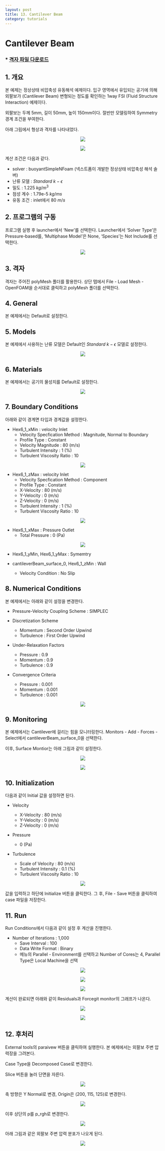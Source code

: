 ```yaml
---
layout: post
title: 13. Cantilever Beam
category: tutorials
---
```

# Cantilever Beam 

### * [격자 파일 다운로드](https://drive.google.com/file/d/1bk5svPtGY4So9_1C18lgWcAy6lOsb524/view?usp=sharing)

## 1. 개요 

본 예제는 정상상태 비압축성 유동해석 예제이다. 입구 영역에서 유입되는 공기에 의해 외팔보가 (Cantilever Beam) 변형되는 정도를 확인하는 1way FSI (Fluid Structure Interaction) 예제이다.

외팔보는 두께 5mm, 길이 50mm, 높이 150mm이다. 절반만 모델링하여 Symmetry 경계 조건을 부여한다.

아래 그림에서 형상과 격자를 나타내었다.

<p align='center'>
    <img src="https://github.com/nextfoam/baram-pages/raw/main/screenshots/cantilever/1.png"><br>
</p>

<p align='center'>
    <img src="https://github.com/nextfoam/baram-pages/raw/main/screenshots/cantilever/2.png"><br>
</p>

계산 조건은 다음과 같다. 

+ solver : buoyantSimpleNFoam (넥스트폼이 개발한 정상상태 비압축성 해석 솔버)
+ 난류 모델 : $Standard$ $k-\epsilon$
+ 밀도 : 1.225 $kg/m^3$
+ 점성 계수 : 1.79e-5 $kg/ms$
+ 유동 조건 : inlet에서 80 $m/s$

## 2. 프로그램의 구동

프로그램 실행 후 launcher에서 ‘New’를 선택한다. Launcher에서 ‘Solver Type’은 Pressure-based를, ‘Multiphase Model’은 None, ‘Species’는 Not Include를 선택한다.

<p align='center'>
    <img src="https://github.com/nextfoam/baram-pages/raw/main/screenshots/mixingPipe/launcher.png"><br>
</p>

## 3. 격자

격자는 주어진 polyMesh 폴더를 활용한다. 상단 탭에서 File - Load Mesh - OpenFOAM을 순서대로 클릭하고 polyMesh 폴더를 선택한다.

## 4. General

본 예제에서는 Default로 설정한다.

## 5. Models

본 예제에서 사용하는 난류 모델은 Default인 $Standard$ $k-\epsilon$ 모델로 설정한다. 

<p align='center'>
    <img src="https://github.com/nextfoam/baram-pages/raw/main/screenshots/cantilever/3.png"><br>
</p>

## 6. Materials

본 예제에서는 공기의 물성치를 Default로 설정한다. 

<p align='center'>
    <img src="https://github.com/nextfoam/baram-pages/raw/main/screenshots/cantilever/4.png"><br>
</p>

## 7. Boundary Conditions

아래와 같이 경계면 타입과 경계값을 설정한다.

+ Hex6_1_xMin : velocity Inlet
    + Velocity Specfication Method : Magnitude, Normal to Boundary
    + Profile Type : Constant
    + Velocity Magnitude : 80 (m/s)
    + Turbulent Intensity : 1 (%)
    + Turbulent Viscosity Ratio : 10

<p align='center'>
    <img src="https://github.com/nextfoam/baram-pages/raw/main/screenshots/cantilever/5.png"><br>
</p>

+ Hex6_1_zMax : velocity Inlet
    + Velocity Specfication Method : Component
    + Profile Type : Constant
    + X-Velocity : 80 (m/s)
    + Y-Velocity : 0 (m/s)
    + Z-Velocity : 0 (m/s)
    + Turbulent Intensity : 1 (%)
    + Turbulent Viscosity Ratio : 10

<p align='center'>
    <img src="https://github.com/nextfoam/baram-pages/raw/main/screenshots/cantilever/Hex6_1_zMax.png"><br>
</p>

+ Hex6_1_xMax : Pressure Outlet
    + Total Pressure : 0 (Pa)

<p align='center'>
    <img src="https://github.com/nextfoam/baram-pages/raw/main/screenshots/cantilever/6.png"><br>
</p>

+ Hex6_1_yMin, Hex6_1_yMax : Symemtry

+ cantileverBeam_surface_0, Hex6_1_zMin : Wall
    + Velocity Condition : No Slip


## 8. Numerical Conditions

본 예제에서는 아래와 같이 설정을 변경한다. 

+ Pressure-Velocity Coupling Scheme : SIMPLEC

+ Discretization Scheme
    + Momentum : Second Order Upwind
    + Turbulence : First Order Upwind

+ Under-Relaxation Factors
    + Pressure : 0.9
    + Momentum : 0.9
    + Turbulence : 0.9

+ Convergence Criteria
    + Pressure : 0.001
    + Momentum : 0.001
    + Turbulence : 0.001

<p align='center'>
    <img src="https://github.com/nextfoam/baram-pages/raw/main/screenshots/cantilever/9.png"><br>
</p>


## 9. Monitoring

본 예제에서는 Cantilever에 걸리는 힘을 모니터링한다. Monitors - Add - Forces - Select에서 cantileverBeam_surface_0을 선택한다.

이후, Surface Montior는 아래 그림과 같이 설정한다.

<p align='center'>
    <img src="https://github.com/nextfoam/baram-pages/raw/main/screenshots/cantilever/7.png"><br>
</p>

<p align='center'>
    <img src="https://github.com/nextfoam/baram-pages/raw/main/screenshots/cantilever/8.png"><br>
</p>

## 10. Initialization

다음과 같이 Initial 값을 설정하면 된다.

+ Velocity
    + X-Velocity : 80 (m/s)
    + Y-Velocity : 0 (m/s)
    + Z-Velocity : 0 (m/s)

+ Pressure
    + 0 (Pa)

+ Turbulence
    + Scale of Velocity : 80 (m/s)
    + Turbulent Intensity : 0.1 (%)
    + Turbulent Viscosity Ratio : 10

<p align='center'>
    <img src="https://github.com/nextfoam/baram-pages/raw/main/screenshots/cantilever/11.png"><br>
</p>

값을 입력하고 하단에 Initialize 버튼을 클릭한다. 그 후, File - Save 버튼을 클릭하여 case 파일을 저장한다.

## 11. Run

Run Conditions에서 다음과 같이 설정 후 계산을 진행한다.

+ Number of Iterations : 1,000
    + Save Interval : 100
    + Data Write Format : Binary
    + 메뉴의 Parallel - Environment를 선택하고 Number of Cores는 4, Parallel Type은 Local Machine을 선택

<p align='center'>
    <img src="https://github.com/nextfoam/baram-pages/raw/main/screenshots/cantilever/12.png"><br>
</p>

<p align='center'>
    <img src="https://github.com/nextfoam/baram-pages/raw/main/screenshots/cantilever/13.png"><br>
</p>

<p align='center'>
    <img src="https://github.com/nextfoam/baram-pages/raw/main/screenshots/cantilever/14.png"><br>
</p>

계산이 완료되면 아래와 같이 Residuals과 Forcegit monitor의 그래프가 나온다.

<p align='center'>
    <img src="https://github.com/nextfoam/baram-pages/raw/main/screenshots/cantilever/15.png"><br>
</p>

<p align='center'>
    <img src="https://github.com/nextfoam/baram-pages/raw/main/screenshots/cantilever/16.png"><br>
</p>

## 12. 후처리

External tools의 paraivew 버튼을 클릭하여 실행한다. 본 예제에서는 외팔보 주변 압력장을 그려본다.

Case Type을 Decomposed Case로 변경한다.

Slice 버튼을 눌러 단면을 자른다.

<p align='center'>
    <img src="https://github.com/nextfoam/baram-pages/raw/main/screenshots/cantilever/17.png"><br>
</p>

축 방향은 Y Normal로 변경, Origin은 (200, 115, 125)로 변경한다.

<p align='center'>
    <img src="https://github.com/nextfoam/baram-pages/raw/main/screenshots/cantilever/18.png"><br>
</p>

이후 상단의 p를 p_rgh로 변경한다.

<p align='center'>
    <img src="https://github.com/nextfoam/baram-pages/raw/main/screenshots/cantilever/19.png"><br>
</p>

아래 그림과 같은 외팔보 주변 압력 분포가 나오게 된다.

<p align='center'>
    <img src="https://github.com/nextfoam/baram-pages/raw/main/screenshots/cantilever/20.png"><br>
</p>
